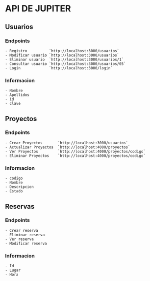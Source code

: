 # API DE JUPITER

## Usuarios
### Endpoints
    - Registro          `http://localhost:3000/usuarios`
    - Modificar usuario `http://localhost:3000/usuarios`
    - Eliminar usuario  `http://localhost:3000/usuarios/1`
    - Consultar usuario `http://localhost:3000/usuarios/05`
    - Login             `http://localhost:3000/login`
### Informacion
    - Nombre
    - Apellidos
    - id
    - clave
    
## Proyectos
### Endpoints
    - Crear Proyectos       `http://localhost:3000/usuarios`
    - Actualizar Proyectos  `http://localhost:4000/proyectos`
    - Ver Proyectos         `http://localhost:4000/proyectos/codigo`
    - Eliminar Proyectos    `http://localhost:4000/proyectos/codigo`
### Informacion
    - codigo
    - Nombre
    - Descripcion
    - Estado


## Reservas
### Endpoints
    - Crear reserva
    - Eliminar reserva
    - Ver reserva
    - Modificar reserva
### Informacion
    - Id
    - Lugar
    - Hora
